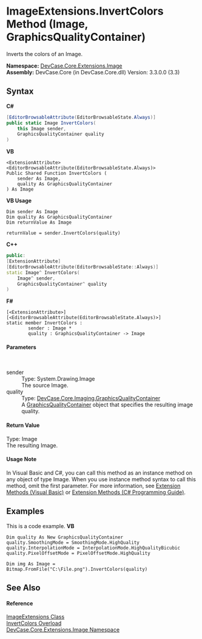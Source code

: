 # ImageExtensions.InvertColors Method (Image, GraphicsQualityContainer)
 

Inverts the colors of an Image.

**Namespace:**&nbsp;<a href="N_DevCase_Core_Extensions_Image">DevCase.Core.Extensions.Image</a><br />**Assembly:**&nbsp;DevCase.Core (in DevCase.Core.dll) Version: 3.3.0.0 (3.3)

## Syntax

**C#**<br />
``` C#
[EditorBrowsableAttribute(EditorBrowsableState.Always)]
public static Image InvertColors(
	this Image sender,
	GraphicsQualityContainer quality
)
```

**VB**<br />
``` VB
<ExtensionAttribute>
<EditorBrowsableAttribute(EditorBrowsableState.Always)>
Public Shared Function InvertColors ( 
	sender As Image,
	quality As GraphicsQualityContainer
) As Image
```

**VB Usage**<br />
``` VB Usage
Dim sender As Image
Dim quality As GraphicsQualityContainer
Dim returnValue As Image

returnValue = sender.InvertColors(quality)
```

**C++**<br />
``` C++
public:
[ExtensionAttribute]
[EditorBrowsableAttribute(EditorBrowsableState::Always)]
static Image^ InvertColors(
	Image^ sender, 
	GraphicsQualityContainer^ quality
)
```

**F#**<br />
``` F#
[<ExtensionAttribute>]
[<EditorBrowsableAttribute(EditorBrowsableState.Always)>]
static member InvertColors : 
        sender : Image * 
        quality : GraphicsQualityContainer -> Image 

```


#### Parameters
&nbsp;<dl><dt>sender</dt><dd>Type: System.Drawing.Image<br />The source Image.</dd><dt>quality</dt><dd>Type: <a href="T_DevCase_Core_Imaging_GraphicsQualityContainer">DevCase.Core.Imaging.GraphicsQualityContainer</a><br />A <a href="T_DevCase_Core_Imaging_GraphicsQualityContainer">GraphicsQualityContainer</a> object that specifies the resulting image quality.</dd></dl>

#### Return Value
Type: Image<br />The resulting Image.

#### Usage Note
In Visual Basic and C#, you can call this method as an instance method on any object of type Image. When you use instance method syntax to call this method, omit the first parameter. For more information, see <a href="https://docs.microsoft.com/dotnet/visual-basic/programming-guide/language-features/procedures/extension-methods">Extension Methods (Visual Basic)</a> or <a href="https://docs.microsoft.com/dotnet/csharp/programming-guide/classes-and-structs/extension-methods">Extension Methods (C# Programming Guide)</a>.

## Examples
This is a code example. 
**VB**<br />
``` VB
Dim quality As New GraphicsQualityContainer
quality.SmoothingMode = SmoothingMode.HighQuality
quality.InterpolationMode = InterpolationMode.HighQualityBicubic
quality.PixelOffsetMode = PixelOffsetMode.HighQuality

Dim img As Image = Bitmap.FromFile("C:\File.png").InvertColors(quality)
```


## See Also


#### Reference
<a href="T_DevCase_Core_Extensions_Image_ImageExtensions">ImageExtensions Class</a><br /><a href="Overload_DevCase_Core_Extensions_Image_ImageExtensions_InvertColors">InvertColors Overload</a><br /><a href="N_DevCase_Core_Extensions_Image">DevCase.Core.Extensions.Image Namespace</a><br />